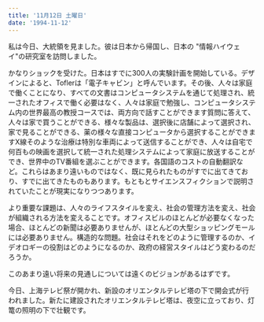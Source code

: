 ```yaml
---
title: '11月12日 土曜日'
date: '1994-11-12'
---
```


私は今日、大統領を見ました。彼は日本から帰国し、日本の "情報ハイウェイ"の研究室を訪問しました。

かなりショックを受けた。日本はすでに300人の実験計画を開始している。デザインによると、Toflerは「電子キャビン」と呼んでいます。その後、人々は家庭で働くことになり、すべての文書はコンピュータシステムを通じて処理され、統一されたオフィスで働く必要はなく、人々は家庭で勉強し、コンピュータシステム内の世界最高の教授コースでは、両方向で話すことができます質問に答えて、人々は家で買うことができる、様々な製品は、選択後に店舗によって選択され、家で見ることができる、薬の様々な直接コンピュータから選択することができますX線そのような治療は特別な車両によって送信することができ、人々は自宅で何百もの映画を選択して統一された処理システムによって家庭に放送することができ、世界中のTV番組を選ぶことができます。各国語のコストの自動翻訳など。これらはあまり遠いものではなく、既に見られたものがすでに出てきており、すでに出てきたものもあります。もともとサイエンスフィクションで説明されていたことが現実になりつつあります。

より重要な課題は、人々のライフスタイルを変え、社会の管理方法を変え、社会が組織される方法を変えることです。オフィスビルのほとんどが必要なくなった場合、ほとんどの新聞は必要ありませんが、ほとんどの大型ショッピングモールには必要ありません。構造的な問題。社会はそれをどのように管理するのか、イデオロギーの役割はどのようになるのか、政府の経営スタイルはどう変わるのだろうか。

このあまり遠い将来の見通しについては遠くのビジョンがあるはずです。

今日、上海テレビ祭が開かれ、新設のオリエンタルテレビ塔の下で開会式が行われました。新たに建設されたオリエンタルテレビ塔は、夜空に立っており、灯篭の照明の下で壮観です。

